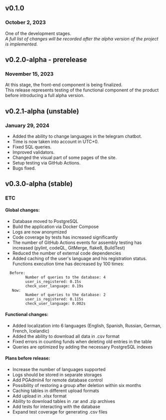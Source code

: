 ## v0.1.0
### October 2, 2023
One of the development stages.</br>
<i>A full list of changes will be recorded after the alpha version of the project is implemented.</i>


## v0.2.0-alpha - prerelease 
### November 15, 2023
At this stage, the front-end component is being finalized.</br>
This release represents testing of the functional component of the product before introducing a full alpha version.


## v0.2.1-alpha (unstable)
### January 29, 2024

- Added the ability to change languages in the telegram chatbot.
- Time is now taken into account in UTC+0.
- Fixed SQL queries.
- Improved validators.
- Changed the visual part of some pages of the site.
- Setup testing via GitHub Actions.
- Bugs fixed.

## v0.3.0-alpha (stable)
### ETC

#### Global changes:
 - Database moved to PostgreSQL
 - Build the application via Docker Compose
 - Logs are now anonymized
 - Code coverage by tests has increased significantly
 - The number of GitHub Actions events for assembly testing has increased (pylint, codeQL, GitMerge, flake8, BuildTest)
 - Reduced the number of external code dependencies
 - Added caching of the user's language and his registration status. Functions execution time has decreased by 100 times:
 ```
   Before:
          Number of queries to the database: 4
          user_is_registered: 0.15s
          check_user_language: 0.19s
    Now:
          Number of queries to the database: 2
          user_is_registered: 0.115s
          check_user_language: 0.002s
 ```
#### Functional changes:
 - Added localization into 6 languages (English, Spanish, Russian, German, French, Icelandic)
 - Added the ability to download all data in .csv format
 - Fixed errors in counting funds when deleting old entries in the table
 - Queries are optimized by adding the necessary PostgreSQL indexes

#### Plans before release:
  - Increase the number of languages supported
  - Logs should be stored in separate storages
  - Add PGAdmin4 for remote database control
  - Possibility of restoring a group after deletion within six months
  - Caching tables in different upload formats
  - Add upload in .xlsx format
  - Ability to download tables in .rar and .zip archives
  - Add tests for interacting with the database
  - Expand test coverage for generating .csv files